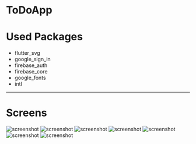 # ToDoApp

# Used Packages
- flutter_svg
- google_sign_in
- firebase_auth
- firebase_core
- google_fonts
- intl

****
# Screens
![screenshot](https://github.com/emrekorkmaz14/ToDoApp/blob/main/ekrangörüntüleri/1.png)
![screenshot](https://github.com/emrekorkmaz14/ToDoApp/blob/main/ekrangörüntüleri/2.png)
![screenshot](https://github.com/emrekorkmaz14/ToDoApp/blob/main/ekrangörüntüleri/3.png)
![screenshot](https://github.com/emrekorkmaz14/ToDoApp/blob/main/ekrangörüntüleri/4.png)
![screenshot](https://github.com/emrekorkmaz14/ToDoApp/blob/main/ekrangörüntüleri/5.png)
![screenshot](https://github.com/emrekorkmaz14/ToDoApp/blob/main/ekrangörüntüleri/6.png)
![screenshot](https://github.com/emrekorkmaz14/ToDoApp/blob/main/ekrangörüntüleri/7.png)


